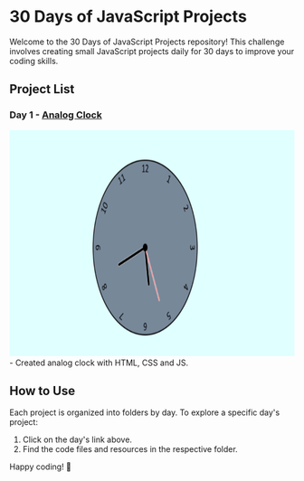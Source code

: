# 30 Days of JavaScript Projects

Welcome to the 30 Days of JavaScript Projects repository! This challenge involves creating small JavaScript projects daily for 30 days to improve your coding skills.

## Project List

### Day 1 - [Analog Clock](https://github.com/codeyumm/JS-30-Days/tree/main/Day-1-Clock)
<img src="https://github.com/codeyumm/JS-30-Days/blob/main/Day-1-Clock/images/clock-thumbnail.png" width="800" height="400" />
- Created analog clock with HTML, CSS and JS.




## How to Use

Each project is organized into folders by day. To explore a specific day's project:

1. Click on the day's link above.
2. Find the code files and resources in the respective folder.

Happy coding! 🚀
